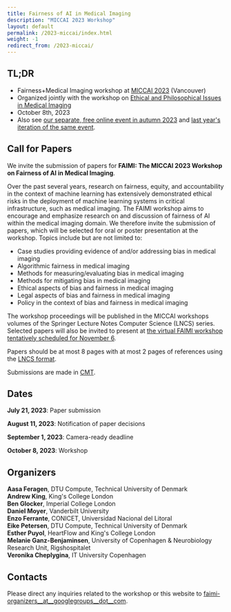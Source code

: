 ```yaml
---
title: Fairness of AI in Medical Imaging
description: "MICCAI 2023 Workshop"
layout: default
permalink: /2023-miccai/index.html
weight: -1
redirect_from: /2023-miccai/
---
```


## TL;DR

 - Fairness+Medical Imaging workshop at [MICCAI 2023](https://conferences.miccai.org/2023/en/) (Vancouver)
 - Organized jointly with the workshop on [Ethical and Philosophical Issues in Medical Imaging](https://sites.google.com/view/epimi)
 - October 8th, 2023
 - Also see [our separate, free online event in autumn 2023](/2023-online/) and [last year's iteration of the same event](/2022/).


## Call for Papers
We invite the submission of papers for **FAIMI: The MICCAI 2023 Workshop on Fairness of AI in Medical Imaging**.

Over the past several years, research on fairness, equity, and accountability in the context of machine learning has extensively demonstrated ethical risks in the deployment of machine learning systems in critical infrastructure, such as medical imaging.
The FAIMI workshop aims to encourage and emphasize research on and discussion of fairness of AI within the medical imaging domain.
We therefore invite the submission of papers, which will be selected for oral or poster presentation at the workshop. 
Topics include but are not limited to:
- Case studies providing evidence of and/or addressing bias in medical imaging
- Algorithmic fairness in medical imaging
- Methods for measuring/evaluating bias in medical imaging
- Methods for mitigating bias in medical imaging
- Ethical aspects of bias and fairness in medical imaging
- Legal aspects of bias and fairness in medical imaging
- Policy in the context of bias and fairness in medical imaging

The workshop proceedings will be published in the MICCAI workshops volumes of the Springer Lecture Notes Computer Science (LNCS) series. 
Selected papers will also be invited to present at [the virtual FAIMI workshop tentatively scheduled for November 6](/2023-online/).

Papers should be at most 8 pages with at most 2 pages of references using the [LNCS format](https://www.springer.com/gp/computer-science/lncs/conference-proceedings-guidelines). 

Submissions are made in [CMT](https://cmt3.research.microsoft.com/FAIMI2023). 


## Dates

**July 21, 2023**: Paper submission

**August 11, 2023**: Notification of paper decisions

**September 1, 2023**: Camera-ready deadline

**October 8, 2023**: Workshop


## Organizers

**Aasa Feragen**, DTU Compute, Technical University of Denmark  
**Andrew King**, King's College London  
**Ben Glocker**, Imperial College London  
**Daniel Moyer**, Vanderbilt University  
**Enzo Ferrante**, CONICET, Universidad Nacional del Litoral  
**Eike Petersen**, DTU Compute, Technical University of Denmark  
**Esther Puyol**, HeartFlow and King's College London  
**Melanie Ganz-Benjaminsen**, University of Copenhagen & Neurobiology Research Unit, Rigshospitalet  
**Veronika Cheplygina**, IT University Copenhagen  

## Contacts

<!-- replace with group email -->
Please direct any inquiries related to the workshop or this website to [faimi-organizers__at__googlegroups__dot__com](mailto:faimi-organizers@googlegroups.com).
